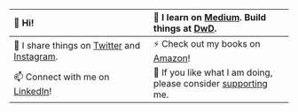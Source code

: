<!--
**pdrm83/pdrm83** is a ✨ _special_ ✨ repository because its `README.md` (this file) appears on your GitHub profile.

Here are some ideas to get you started:

- 🔭 I’m currently working on ...
- 🌱 I’m currently learning ...
- 👯 I’m looking to collaborate on ...
- 🤔 I’m looking for help with ...
- 💬 Ask me about ...
- 📫 How to reach me: ...
- 😄 Pronouns: ...
- ⚡ Fun fact: ...
-->
| 👋 Hi!  | 👨 I learn on [Medium](https://pedram-ataee.medium.com/). Build things at [DwD](https://github.com/dwdlabs).|
| :---  | :---  |
| 💛 I share things on [Twitter](https://twitter.com/pedram_ataee) and [Instagram](https://www.instagram.com/pedram.ataee/). &nbsp;&nbsp;&nbsp;&nbsp;&nbsp;&nbsp;&nbsp;&nbsp;&nbsp;&nbsp;&nbsp;&nbsp;&nbsp;&nbsp;&nbsp;&nbsp;&nbsp;&nbsp;&nbsp;&nbsp;&nbsp;&nbsp;&nbsp;&nbsp;&nbsp;&nbsp;| ⚡ Check out my books on [Amazon](https://www.amazon.com/dp/B08P5LJFB9?binding=kindle_edition&ref=dbs_dp_rwt_sb_tukn)! |
| 📫 Connect with me on [LinkedIn](https://www.linkedin.com/in/pedrama/)! | 🔭 If you like what I am doing, please consider [supporting](https://github.com/sponsors/pdrm83) me.&nbsp;&nbsp;&nbsp;&nbsp;|

